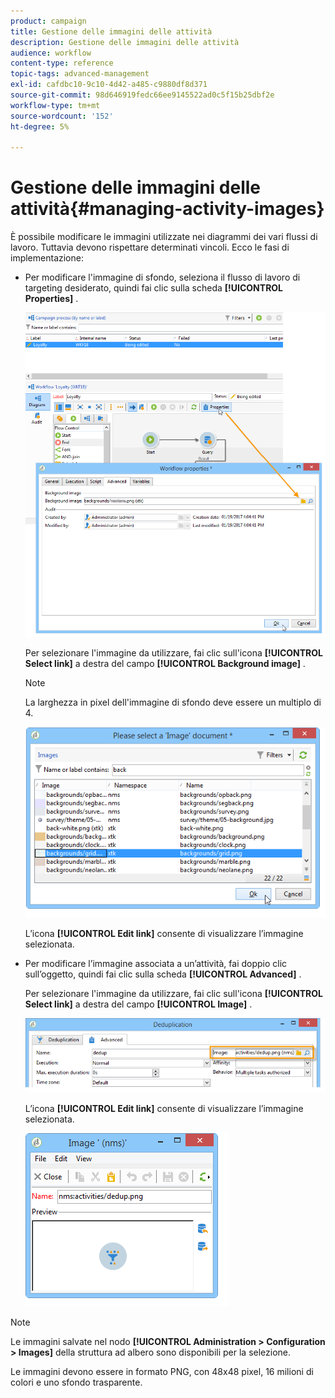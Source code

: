 ```yaml
---
product: campaign
title: Gestione delle immagini delle attività
description: Gestione delle immagini delle attività
audience: workflow
content-type: reference
topic-tags: advanced-management
exl-id: cafdbc10-9c10-4d42-a485-c9880df8d371
source-git-commit: 98d646919fedc66ee9145522ad0c5f15b25dbf2e
workflow-type: tm+mt
source-wordcount: '152'
ht-degree: 5%

---
```


# Gestione delle immagini delle attività{#managing-activity-images}

È possibile modificare le immagini utilizzate nei diagrammi dei vari flussi di lavoro. Tuttavia devono rispettare determinati vincoli. Ecco le fasi di implementazione:

* Per modificare l&#39;immagine di sfondo, seleziona il flusso di lavoro di targeting desiderato, quindi fai clic sulla scheda **[!UICONTROL Properties]** .

   ![](assets/s_user_segmentation_properties_tab.png)

   Per selezionare l&#39;immagine da utilizzare, fai clic sull&#39;icona **[!UICONTROL Select link]** a destra del campo **[!UICONTROL Background image]** .

   >[!NOTE]
   >
   >La larghezza in pixel dell&#39;immagine di sfondo deve essere un multiplo di 4.

   ![](assets/s_user_segmentation_background_select.png)

   L’icona **[!UICONTROL Edit link]** consente di visualizzare l’immagine selezionata.

* Per modificare l’immagine associata a un’attività, fai doppio clic sull’oggetto, quindi fai clic sulla scheda **[!UICONTROL Advanced]** .

   Per selezionare l&#39;immagine da utilizzare, fai clic sull&#39;icona **[!UICONTROL Select link]** a destra del campo **[!UICONTROL Image]** .

   ![](assets/s_user_segmentation_activity_image.png)

   L’icona **[!UICONTROL Edit link]** consente di visualizzare l’immagine selezionata.

   ![](assets/s_user_segmentation_activity_image_select.png)

>[!NOTE]
>
>Le immagini salvate nel nodo **[!UICONTROL Administration > Configuration > Images]** della struttura ad albero sono disponibili per la selezione.
>  
>Le immagini devono essere in formato PNG, con 48x48 pixel, 16 milioni di colori e uno sfondo trasparente.
